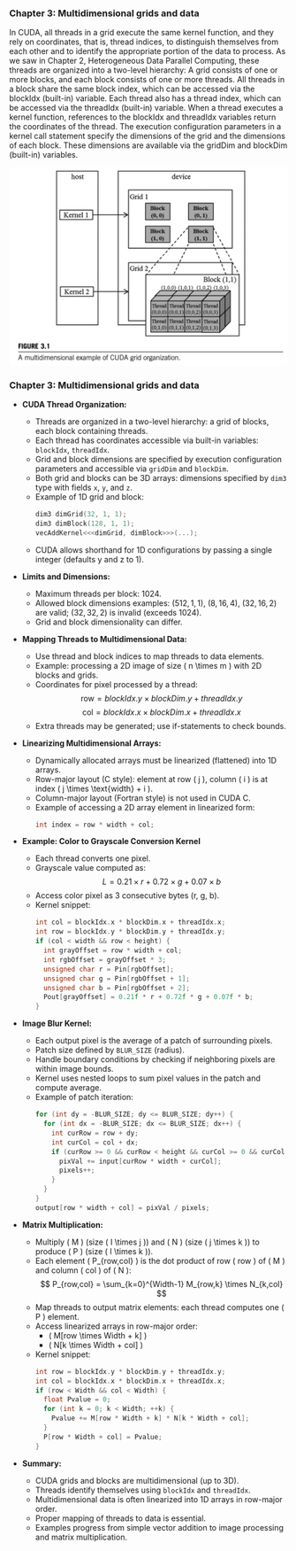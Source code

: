 ### Chapter 3: Multidimensional grids and data

In CUDA, all threads in a grid execute the same kernel function, and they rely on coordinates, that is, thread indices, to distinguish themselves from each other and to identify the appropriate portion of the data to process. As we saw in Chapter 2, Heterogeneous Data Parallel Computing, these threads are organized into a two-level hierarchy: A grid consists of one or more blocks, and each block consists of one or more threads. All threads in a block share the same block index, which can be accessed via the blockIdx (built-in) variable. Each thread also has a thread index, which can be accessed via the threadIdx (built-in) variable. When a thread executes a kernel function, references to the blockIdx and threadIdx variables return the coordinates of the thread. The execution configuration parameters in a kernel call statement specify the dimensions of the grid and the dimensions of each block. These dimensions are available via the gridDim and blockDim (built-in) variables.

![alt text](image.png)

### Chapter 3: Multidimensional grids and data

- **CUDA Thread Organization:**
  - Threads are organized in a two-level hierarchy: a grid of blocks, each block containing threads.
  - Each thread has coordinates accessible via built-in variables: `blockIdx`, `threadIdx`.
  - Grid and block dimensions are specified by execution configuration parameters and accessible via `gridDim` and `blockDim`.
  - Both grid and blocks can be 3D arrays: dimensions specified by `dim3` type with fields `x`, `y`, and `z`.
  - Example of 1D grid and block:
    ```cpp
    dim3 dimGrid(32, 1, 1);
    dim3 dimBlock(128, 1, 1);
    vecAddKernel<<<dimGrid, dimBlock>>>(...);
    ```
  - CUDA allows shorthand for 1D configurations by passing a single integer (defaults y and z to 1).

- **Limits and Dimensions:**
  - Maximum threads per block: 1024.
  - Allowed block dimensions examples: $(512,1,1)$, $(8,16,4)$, $(32,16,2)$ are valid; $(32,32,2)$ is invalid (exceeds 1024).
  - Grid and block dimensionality can differ.

- **Mapping Threads to Multidimensional Data:**
  - Use thread and block indices to map threads to data elements.
  - Example: processing a 2D image of size \( n \times m \) with 2D blocks and grids.
  - Coordinates for pixel processed by a thread:
    $$
    \text{row} = blockIdx.y \times blockDim.y + threadIdx.y
    $$
    $$
    \text{col} = blockIdx.x \times blockDim.x + threadIdx.x
    $$
  - Extra threads may be generated; use if-statements to check bounds.

- **Linearizing Multidimensional Arrays:**
  - Dynamically allocated arrays must be linearized (flattened) into 1D arrays.
  - Row-major layout (C style): element at row \( j \), column \( i \) is at index \( j \times \text{width} + i \).
  - Column-major layout (Fortran style) is not used in CUDA C.
  - Example of accessing a 2D array element in linearized form:
    ```cpp
    int index = row * width + col;
    ```

- **Example: Color to Grayscale Conversion Kernel**
  - Each thread converts one pixel.
  - Grayscale value computed as:
    $$
    L = 0.21 \times r + 0.72 \times g + 0.07 \times b
    $$
  - Access color pixel as 3 consecutive bytes (r, g, b).
  - Kernel snippet:
    ```cpp
    int col = blockIdx.x * blockDim.x + threadIdx.x;
    int row = blockIdx.y * blockDim.y + threadIdx.y;
    if (col < width && row < height) {
      int grayOffset = row * width + col;
      int rgbOffset = grayOffset * 3;
      unsigned char r = Pin[rgbOffset];
      unsigned char g = Pin[rgbOffset + 1];
      unsigned char b = Pin[rgbOffset + 2];
      Pout[grayOffset] = 0.21f * r + 0.72f * g + 0.07f * b;
    }
    ```

- **Image Blur Kernel:**
  - Each output pixel is the average of a patch of surrounding pixels.
  - Patch size defined by `BLUR_SIZE` (radius).
  - Handle boundary conditions by checking if neighboring pixels are within image bounds.
  - Kernel uses nested loops to sum pixel values in the patch and compute average.
  - Example of patch iteration:
    ```cpp
    for (int dy = -BLUR_SIZE; dy <= BLUR_SIZE; dy++) {
      for (int dx = -BLUR_SIZE; dx <= BLUR_SIZE; dx++) {
        int curRow = row + dy;
        int curCol = col + dx;
        if (curRow >= 0 && curRow < height && curCol >= 0 && curCol < width) {
          pixVal += input[curRow * width + curCol];
          pixels++;
        }
      }
    }
    output[row * width + col] = pixVal / pixels;
    ```

- **Matrix Multiplication:**
  - Multiply \( M \) (size \( I \times j \)) and \( N \) (size \( j \times k \)) to produce \( P \) (size \( I \times k \)).
  - Each element \( P_{row,col} \) is the dot product of row \( row \) of \( M \) and column \( col \) of \( N \):
    $$
    P_{row,col} = \sum_{k=0}^{Width-1} M_{row,k} \times N_{k,col}
    $$
  - Map threads to output matrix elements: each thread computes one \( P \) element.
  - Access linearized arrays in row-major order:
    - \( M[row \times Width + k] \)
    - \( N[k \times Width + col] \)
  - Kernel snippet:
    ```cpp
    int row = blockIdx.y * blockDim.y + threadIdx.y;
    int col = blockIdx.x * blockDim.x + threadIdx.x;
    if (row < Width && col < Width) {
      float Pvalue = 0;
      for (int k = 0; k < Width; ++k) {
        Pvalue += M[row * Width + k] * N[k * Width + col];
      }
      P[row * Width + col] = Pvalue;
    }
    ```

- **Summary:**
  - CUDA grids and blocks are multidimensional (up to 3D).
  - Threads identify themselves using `blockIdx` and `threadIdx`.
  - Multidimensional data is often linearized into 1D arrays in row-major order.
  - Proper mapping of threads to data is essential.
  - Examples progress from simple vector addition to image processing and matrix multiplication.

